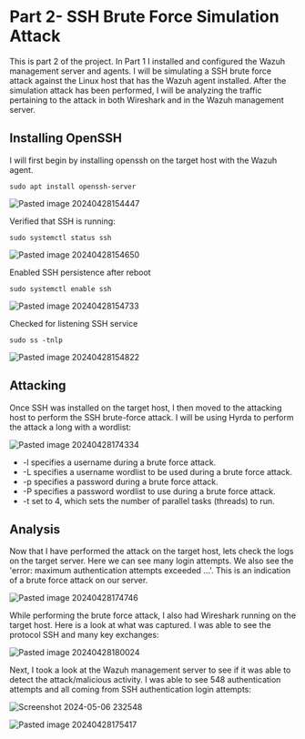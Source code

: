 # Part 2- SSH Brute Force Simulation Attack

This is part 2 of the project. In Part 1 I installed and configured the Wazuh management server and agents. I will be simulating a SSH brute force attack against the Linux host that has the Wazuh agent installed. After the simulation attack has been performed, I will be analyzing the traffic pertaining to the attack in both Wireshark and in the Wazuh management server. 

## Installing OpenSSH

I will first begin by installing openssh on the target host with the Wazuh agent.

```
sudo apt install openssh-server
```

![Pasted image 20240428154447](https://github.com/lm3nitro/Projects/assets/55665256/2c173ea3-5f37-4b07-8c7c-fd13f984acd5)

Verified that SSH is running:

```
sudo systemctl status ssh
```

![Pasted image 20240428154650](https://github.com/lm3nitro/Projects/assets/55665256/7a0bc0f5-1b2d-4a3f-b4d6-59e25d19367e)

Enabled SSH persistence after reboot

```
sudo systemctl enable ssh
```

![Pasted image 20240428154733](https://github.com/lm3nitro/Projects/assets/55665256/11398984-fba3-4211-b537-680b575ed4fd)

Checked for listening SSH service

```
sudo ss -tnlp
```

![Pasted image 20240428154822](https://github.com/lm3nitro/Projects/assets/55665256/b3c4e255-82c9-4e22-aaea-f2708bed854f)

## Attacking

Once SSH was installed on the target host, I then moved to the attacking host to perform the SSH brute-force attack. I will be using Hyrda to perform the attack a long with a wordlist:

![Pasted image 20240428174334](https://github.com/lm3nitro/Projects/assets/55665256/2a8b6fd7-44d9-4d20-9564-2eae56ec7f17)


+ -l specifies a username during a brute force attack.
+ -L specifies a username wordlist to be used during a brute force attack.
+ -p specifies a password during a brute force attack.
+ -P specifies a password wordlist to use during a brute force attack.
+ -t set to 4, which sets the number of parallel tasks (threads) to run.

## Analysis

Now that I have performed the attack on the target host, lets check the logs on the target server. Here we can see many login attempts. We also see the 'error: maximum authentication attempts exceeded ...'. This is an indication of a brute force attack on our server.

![Pasted image 20240428174746](https://github.com/lm3nitro/Projects/assets/55665256/5f4ae516-7dc6-4684-9060-444d360ca6b0)

While performing the brute force attack, I also had Wireshark running on the target host. Here is a look at what was captured. I was able to see the protocol SSH and many key exchanges:

![Pasted image 20240428180024](https://github.com/lm3nitro/Projects/assets/55665256/ec165731-3d5c-4459-bcc2-ef5eda43dd90)  

Next, I took a look at the Wazuh management server to see if it was able to detect the attack/malicious activity. I was able to see 548 authentication attempts and all coming from SSH authentication login attempts:

![Screenshot 2024-05-06 232548](https://github.com/lm3nitro/Projects/assets/55665256/53598b4a-e2de-43ba-adec-8d34f7c0f0dd)


![Pasted image 20240428175417](https://github.com/lm3nitro/Projects/assets/55665256/59ef1209-f19d-4e7f-ad5e-2b5fa5379ae8)

